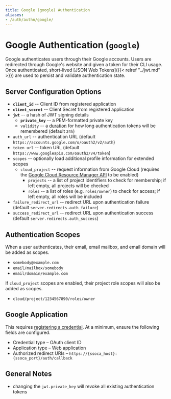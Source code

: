 ```yaml
---
title: Google (google) Authentication
aliases:
- /auth/authn/google/
---
```


# Google Authentication (`google`)

Google authenticates users through their Google accounts. Users are redirected through Google's website and given a token for their CLI usage. Once authenticated, short-lived [JSON Web Tokens]({{< relref "../jwt.md" >}}) are used to persist and validate authentication state.


## Server Configuration Options

 * **`client_id`** -- Client ID from registered application
 * **`client_secret`** -- Client Secret from registered application
 * **`jwt`** -- a hash of JWT signing details
    * **`private_key`** -- a PEM-formatted private key
    * `validity` -- a [duration](https://golang.org/pkg/time/#ParseDuration) for how long authentication tokens will be remembered (default `24h`)
 * `auth_url` -- authentication URL (default `https://accounts.google.com/o/oauth2/v2/auth`)
 * `token_url` -- token URL (default `https://www.googleapis.com/oauth2/v4/token`)
 * `scopes` -- optionally load additional profile information for extended scopes
    * `cloud_project` -- request information from Google Cloud (requires the [Google Cloud Resource Manager API](https://console.cloud.google.com/apis/api/cloudresourcemanager.googleapis.com/overview) to be enabled)
       * `projects` -- a list of project identifiers to check for membership; if left empty, all projects will be checked
       * `roles` -- a list of roles (e.g. `roles/owner`) to check for access; if left empty, all roles will be included
 * `failure_redirect_url` -- redirect URL upon authentication failure (default `server.redirects.auth_failure`)
 * `success_redirect_url` -- redirect URL upon authentication success (default `server.redirects.auth_success`)


## Authentication Scopes

When a user authenticates, their email, email mailbox, and email domain will be added as scopes.

 * `somebody@example.com`
 * `email/mailbox/somebody`
 * `email/domain/example.com`

If `cloud_project` scopes are enabled, their project role scopes will also be added as scopes.

 * `cloud/project/1234567890/roles/owner`


## Google Application

This requires [registering a credential](https://console.cloud.google.com/apis/credentials). At a minimum, ensure the following fields are configured.

 * Credential type &ndash; OAuth client ID
 * Application type &ndash; Web application
 * Authorized redirect URIs &ndash; `https://{ssoca_host}:{ssoca_port}/auth/callback`


## General Notes

 * changing the `jwt.private_key` will revoke all existing authentication tokens
